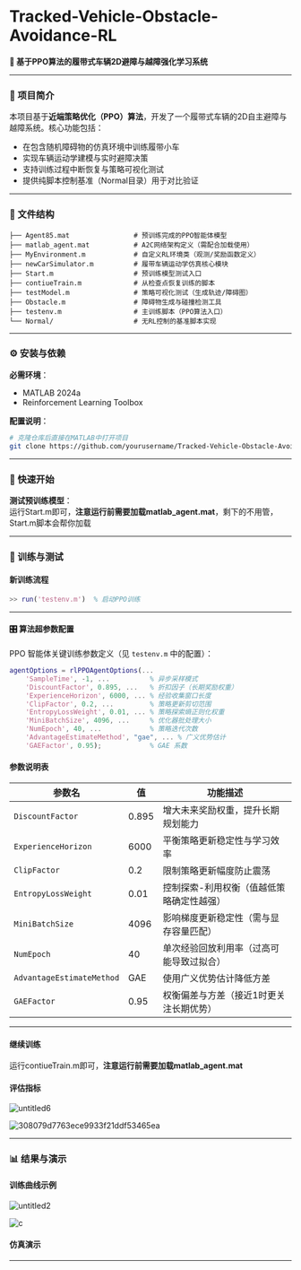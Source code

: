 # Tracked-Vehicle-Obstacle-Avoidance-RL  
**🚀 基于PPO算法的履带式车辆2D避障与越障强化学习系统**  


---

### 📌 项目简介  
本项目基于**近端策略优化（PPO）算法**，开发了一个履带式车辆的2D自主避障与越障系统。核心功能包括：  
- 在包含随机障碍物的仿真环境中训练履带小车  
- 实现车辆运动学建模与实时避障决策  
- 支持训练过程中断恢复与策略可视化测试  
- 提供纯脚本控制基准（Normal目录）用于对比验证  

---

### 📁 文件结构  
```  
├── Agent85.mat                # 预训练完成的PPO智能体模型  
├── matlab_agent.mat           # A2C网络架构定义（需配合加载使用）  
├── MyEnvironment.m            # 自定义RL环境类（观测/奖励函数定义）  
├── newCarSimulator.m          # 履带车辆运动学仿真核心模块  
├── Start.m                    # 预训练模型测试入口  
├── contiueTrain.m             # 从检查点恢复训练的脚本  
├── testModel.m                # 策略可视化测试（生成轨迹/障碍图）  
├── Obstacle.m                 # 障碍物生成与碰撞检测工具  
├── testenv.m                  # 主训练脚本（PPO算法入口）  
└── Normal/                    # 无RL控制的基准脚本实现  
```  

---

### ⚙️ 安装与依赖  
**必需环境**：  
- MATLAB 2024a  
- Reinforcement Learning Toolbox  

**配置说明**：  
```bash  
# 克隆仓库后直接在MATLAB中打开项目  
git clone https://github.com/yourusername/Tracked-Vehicle-Obstacle-Avoidance-RL.git  
```  

---

### 🚦 快速开始  
**测试预训练模型**：  
运行Start.m即可，**注意运行前需要加载matlab_agent.mat**，剩下的不用管，Start.m脚本会帮你加载

---

### 🧠 训练与测试  
#### 新训练流程  
```matlab  
>> run('testenv.m')  % 启动PPO训练  
```  
---

#### 🎛️ 算法超参数配置  
PPO 智能体关键训练参数定义（见 `testenv.m` 中的配置）：  
```matlab  
agentOptions = rlPPOAgentOptions(...
    'SampleTime', -1, ...          % 异步采样模式  
    'DiscountFactor', 0.895, ...   % 折扣因子（长期奖励权重）
    'ExperienceHorizon', 6000, ... % 经验收集窗口长度  
    'ClipFactor', 0.2, ...         % 策略更新剪切范围  
    'EntropyLossWeight', 0.01, ... % 策略探索熵正则化权重  
    'MiniBatchSize', 4096, ...     % 优化器批处理大小  
    'NumEpoch', 40, ...            % 策略迭代次数  
    'AdvantageEstimateMethod', "gae", ... % 广义优势估计  
    'GAEFactor', 0.95);            % GAE 系数  
```  

#### 参数说明表  
| 参数名                  | 值     | 功能描述                                                                 |  
|-------------------------|--------|--------------------------------------------------------------------------|  
| `DiscountFactor`        | 0.895  | 增大未来奖励权重，提升长期规划能力                                       |  
| `ExperienceHorizon`     | 6000   | 平衡策略更新稳定性与学习效率                                             |  
| `ClipFactor`            | 0.2    | 限制策略更新幅度防止震荡                                                 |  
| `EntropyLossWeight`     | 0.01   | 控制探索-利用权衡（值越低策略确定性越强）                                |  
| `MiniBatchSize`         | 4096   | 影响梯度更新稳定性（需与显存容量匹配）                                   |  
| `NumEpoch`              | 40     | 单次经验回放利用率（过高可能导致过拟合）                                 |  
| `AdvantageEstimateMethod` | GAE   | 使用广义优势估计降低方差                                                 |  
| `GAEFactor`             | 0.95   | 权衡偏差与方差（接近1时更关注长期优势）                                  |  

---


#### 继续训练  
运行contiueTrain.m即可，**注意运行前需要加载matlab_agent.mat**
#### 评估指标  
![untitled6](https://github.com/user-attachments/assets/abb26fb0-a8a1-4519-aaf5-dd262814ec77)

![308079d7763ece9933f21ddf53465ea](https://github.com/user-attachments/assets/6d69f3c6-808a-46cb-a38f-bba9ac214c07)

---

### 📊 结果与演示  
#### 训练曲线示例  
![untitled2](https://github.com/user-attachments/assets/4cc7c427-4a68-42cb-89c6-5b4a18ed8e3d)

![c](https://github.com/user-attachments/assets/6a2cc585-b2b9-4070-9192-200d4f806421)


#### 仿真演示  

---
